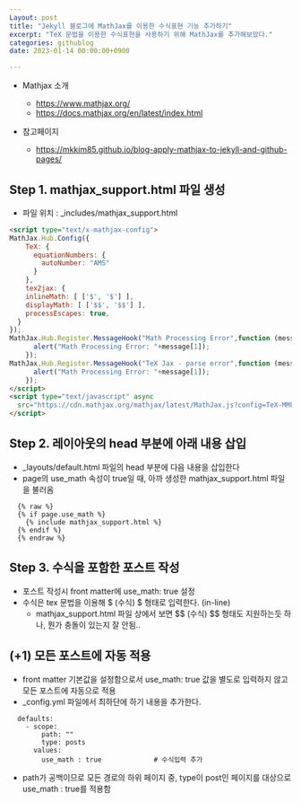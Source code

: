 ```yaml
---
Layout: post 
title: "Jekyll 블로그에 MathJax를 이용한 수식표현 기능 추가하기" 
excerpt: "TeX 문법을 이용한 수식표현을 사용하기 위해 MathJax를 추가해보았다." 
categories: githublog
date: 2023-01-14 00:00:00+0900

---
```


* Mathjax 소개  
  * https://www.mathjax.org/  
  * https://docs.mathjax.org/en/latest/index.html
  
* 참고페이지
  * https://mkkim85.github.io/blog-apply-mathjax-to-jekyll-and-github-pages/


## Step 1. mathjax_support.html 파일 생성

* 파일 위치 : _includes/mathjax_support.html

~~~html
<script type="text/x-mathjax-config">
MathJax.Hub.Config({
    TeX: {
      equationNumbers: {
        autoNumber: "AMS"
      }
    },
    tex2jax: {
    inlineMath: [ ['$', '$'] ],
    displayMath: [ ['$$', '$$'] ],
    processEscapes: true,
  }
});
MathJax.Hub.Register.MessageHook("Math Processing Error",function (message) {
	  alert("Math Processing Error: "+message[1]);
	});
MathJax.Hub.Register.MessageHook("TeX Jax - parse error",function (message) {
	  alert("Math Processing Error: "+message[1]);
	});
</script>
<script type="text/javascript" async
  src="https://cdn.mathjax.org/mathjax/latest/MathJax.js?config=TeX-MML-AM_CHTML">
</script>
~~~


## Step 2. 레이아웃의 head 부분에 아래 내용 삽입
* _layouts/default.html 파일의 head 부분에 다음 내용을 삽입한다  
* page의 use_math 속성이 true일 때, 아까 생성한 mathjax_support.html 파일을 불러옴

~~~liquid
  {% raw %}
  {% if page.use_math %}
    {% include mathjax_support.html %}
  {% endif %}
  {% endraw %}
~~~

## Step 3. 수식을 포함한 포스트 작성
* 포스트 작성시 front matter에 use_math: true 설정
* 수식은 tex 문법을 이용해 \$ (수식) $ 형태로 입력한다. (in-line)
  * mathjax_support.html 파일 상에서 보면 \$\$ (수식) $$ 형태도 지원하는듯 하나, 뭔가 충돌이 있는지 잘 안됨.. 

## (+1) 모든 포스트에 자동 적용
* front matter 기본값을 설정함으로서 use_math: true 값을 별도로 입력하지 않고 모든 포스트에 자동으로 적용
* _config.yml 파일에서 최하단에 하기 내용을 추가한다.

~~~liquid
  defaults:
    - scope:                        
        path: ""
        type: posts
      values:
        use_math : true             # 수식입력 추가
~~~

* path가 공백이므로 모든 경로의 하위 페이지 중, type이 post인 페이지를 대상으로 use_math : true를 적용함
